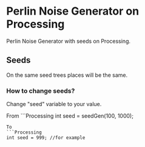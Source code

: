 # Perlin Noise Generator on Processing
Perlin Noise Generator with seeds on Processing.

## Seeds
On the same seed trees places will be the same. 

### How to change seeds? 
Change "seed" variable to your value.

From ```Processing 
int seed = seedGen(100, 1000);
```
To
```Processing 
int seed = 999; //for example
```